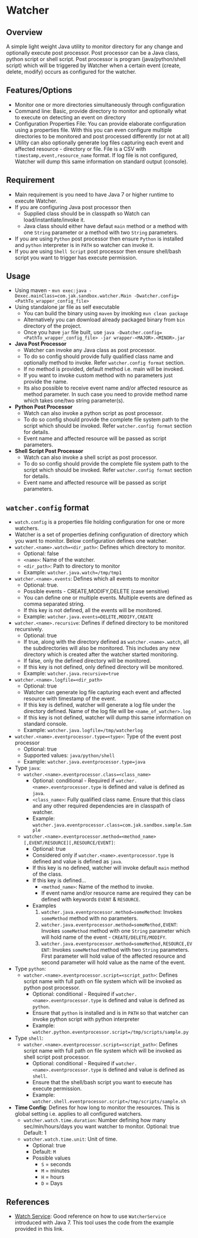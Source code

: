 Watcher
=======

Overview
--------

A simple light weight Java utility to monitor directory for any change and optionally execute post processor. Post processor can be a Java class, python script or shell script. Post processor is program (java/python/shell script) which will be triggered by Watcher when a certain event (create, delete, modify) occurs as configured for the watcher.

Features/Options
----------------

-	Monitor one or more directories simultaneously through configuration
-	Command line: Basic, provide directory to monitor and optionally what to execute on detecting an event on directory
-	Configuration Properties File: You can provide elaborate configuration using a properties file. With this you can even configure multiple directories to be monitored and post processed differently (or not at all)
-	Utility can also optionally generate log files capturing each event and affected resource - directory or file. File is a CSV with `timestamp,event,resource_name` format. If log file is not configured, Watcher will dump this same information on standard output (console).

Requirement
-----------

-	Main requirement is you need to have Java 7 or higher runtime to execute Watcher.
-	If you are configuring Java post processor then
	-	Supplied class should be in classpath so Watch can load/instantiate/invoke it.
	-	Java class should either have defaut `main` method or a method with one `String` parameter or a method with two `String` parameters.
-	If you are using `Python` post processor then ensure `Python` is installed and `python` interpreter is in `PATH` so watcher can invoke it.
-	If you are using `Shell Script` post processor then ensure shell/bash script you want to trigger has execute permission.

Usage
-----

-	Using maven - `mvn exec:java -Dexec.mainClass=com.jak.sandbox.watcher.Main -Dwatcher.config=<PathTo_wrapper_config_file>`
-	Using standalone jar file as self executable
	-	You can build the binary using `maven` by invoking `mvn clean package`
	-	Alternatively you can download already packaged binary from `bin` directory of the project.
	-	Once you have `jar` file built, use `java -Dwatcher.config=<PathTo_wrapper_config_file> -jar wrapper-<MAJOR>.<MINOR>.jar`
-	**Java Post Processor**
	-	Watcher can invoke any Java class as post processor.
	-	To do so config should provide fully qualified class name and optionally method to invoke. Refer `watcher.config format` section.
	-	If no method is provided, default method i.e. main will be invoked.
	-	If you want to invoke custom method with no parameters just provide the name.
	-	Its also possible to receive event name and/or affected resource as method parameter. In such case you need to provide method name which takes one/two string parameter(s).
-	**Python Post Processor**
	-	Watch can also invoke a python script as post processor.
	-	To do so config should provide the complete file system path to the script which should be invoked. Refer `watcher.config format` section for details.
	-	Event name and affected resource will be passed as script parameters.
-	**Shell Script Post Processor**
	-	Watch can also invoke a shell script as post processor.
	-	To do so config should provide the complete file system path to the script which should be invoked. Refer `watcher.config format` section for details.
	-	Event name and affected resource will be passed as script parameters.

`watcher.config` format
-----------------------

-	`watch.config` is a properties file holding configuration for one or more watchers.
-	Watcher is a set of properties defining configuration of directory which you want to monitor. Below configuration defines one watcher.
-	`watcher.<name>.watch=<dir_path>`: Defines which directory to monitor.
	-	Optional: false
	-	`<name>`: Name of the watcher.
	-	`<dir_path>`: Path to directory to monitor
	-	Example: `watcher.java.watch=/tmp/tmp1`
-	`watcher.<name>.events`: Defines which all events to monitor
	-	Optional: true.
	-	Possible events - CREATE,MODIFY,DELETE (case sensitive)
	-	You can define one or multiple events. Multiple events are defined as comma separated string.
	-	If this key is not defined, all the events will be monitored.
	-	Example: `watcher.java.events=DELETE,MODIFY,CREATE`
-	`watcher.<name>.recursive`: Defines if defined directory to be monitored recursively.
	-	Optional: true
	-	If true, along with the directory defined as `watcher.<name>.watch`, all the subdirectories will also be monitored. This includes any new directory which is created after the watcher started monitoring.
	-	If false, only the defined directory will be monitored.
	-	If this key is not defined, only defined directory will be monitored.
	-	Example: `watcher.java.recursive=true`
-	`watcher.<name>.logfile=<dir_path>`
	-	Optional: true  
	-	Watcher can generate log file capturing each event and affected resource with timestamp of the event.
	-	If this key is defined, watcher will generate a log file under the directory defined. Name of the log file will be `<name_of_watcher>.log`
	-	If this key is not defined, watcher will dump this same information on standard console.
	-	Example: `watcher.java.logfile=/tmp/watcherlog`
-	`watcher.<name>.eventprocessor.type=<type>`: Type of the event post processor
	-	Optional: true
	-	Supported values: `java/python/shell`
	-	Example: `watcher.java.eventprocessor.type=java`
-	Type `java`:
	-	`watcher.<name>.eventprocessor.class=<class_name>`
		-	Optional: conditional - Required if `watcher.<name>.eventprocessor.type` is defined and value is defined as `java`.
		-	`<class_name>`: Fully qualified class name. Ensure that this class and any other required dependencies are in classpath of watcher.
		-	Example: `watcher.java.eventprocessor.class=com.jak.sandbox.sample.Sample`
	-	`watcher.<name>.eventprocessor.method=<method_name>[,EVENT/RESOURCE][,RESOURCE/EVENT]`:
		-	Optional: true
		-	Considered only if `watcher.<name>.eventprocessor.type` is defined and value is defined as `java`.
		-	If this key is no defined, watcher will invoke default `main` method of the class.
		-	If this key is defined...
			-	`<method_name>`: Name of the method to invoke.
			-	If event name and/or resource name are required they can be defined with keywords `EVENT` & `RESOURCE`.
		-	Examples
			1.	`watcher.java.eventprocessor.method=someMethod`: Invokes `someMethod` method with no parameters.
			2.	`watcher.java.eventprocessor.method=someMethod,EVENT`: Invokes `someMethod` method with one `String` parameter which will hold name of the event - `CREATE/DELETE/MODIFY`.
			3.	`watcher.java.eventprocessor.method=someMethod,RESOURCE,EVENT`: Invokes `someMethod` method with two `String` parameters. First parameter will hold value of the affected resource and second parameter will hold value as the name of the event.
-	Type `python`:
	-	`watcher.<name>.eventprocessor.script=<script_path>`: Defines script name with full path on file system which will be invoked as python post processor.
		-	Optional: conditional - Required if `watcher.<name>.eventprocessor.type` is defined and value is defined as `python`.
		-	Ensure that `python` is installed and is in `PATH` so that watcher can invoke python script with python interpreter
		-	Example: `watcher.python.eventprocessor.script=/tmp/scripts/sample.py`
-	Type `shell`:
	-	`watcher.<name>.eventprocessor.script=<script_path>`: Defines script name with full path on file system which will be invoked as shell script post processor.
		-	Optional: conditional - Required if `watcher.<name>.eventprocessor.type` is defined and value is defined as `shell`.
		-	Ensure that the shell/bash script you want to execute has execute permission.
		-	Example: `watcher.shell.eventprocessor.script=/tmp/scripts/sample.sh`
-	**Time Config**: Defines for how long to monitor the resources. This is global setting i.e. applies to all configured watchers.
	-	`watcher.watch.time.duration`: Number defining how many sec/min/hours/days you want watcher to monitor. Optional: true Default: 1
	-	`watcher.watch.time.unit`: Unit of time.
		-	Optional: true
		-	Default: `M`
		-	Possible values
			-	`S` = seconds
			-	`M` = minutes
			-	`H` = hours
			-	`D` = Days

References
----------

-	[Watch Service](https://docs.oracle.com/javase/tutorial/essential/io/notification.html#overview): Good reference on how to use `WatcherService` introduced with Java 7. This tool uses the code from the example provided in this link.
